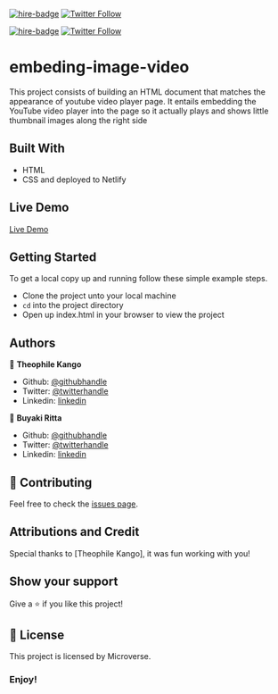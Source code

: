 [![hire-badge](https://img.shields.io/badge/Consult%20/%20Hire%20Theophile-Click%20to%20Contact-brightgreen)](mailto:fadhili.kango@gmail.com ) [![Twitter Follow](https://img.shields.io/twitter/follow/Theophadh?label=Follow%20Theophile%20on%20Twitter&style=social)](https://twitter.com/Theophadh)

[![hire-badge](https://img.shields.io/badge/Consult%20/%20Hire%20Theophile-Click%20to%20Contact-brightgreen)](mailto:rittahbuyaki@gmail.com ) [![Twitter Follow](https://img.shields.io/twitter/follow/Theophadh?label=Follow%20Theophile%20on%20Twitter&style=social)](https://twitter.com/BuyakiRitta)

# embeding-image-video

This project consists of building an HTML document that matches the appearance of youtube video player page. It entails embedding the YouTube video player into the page so it actually plays and shows little thumbnail images along the right side

## Built With

- HTML
- CSS
and deployed to Netlify

## Live Demo

[Live Demo](https://theophile-ritha-youtubeproject.netlify.com)

## Getting Started

To get a local copy up and running follow these simple example steps.
- Clone the project unto your local machine
- `cd` into the project directory
- Open up index.html in your browser to view the project

## Authors

👤  **Theophile Kango**

- Github: [@githubhandle](https://github.com/Theophile-Kango)
- Twitter: [@twitterhandle](https://twitter.com/Theophadh)
- Linkedin: [linkedin](https://www.linkedin.com/in/theophile-kango)

👤  **Buyaki Ritta**

- Github: [@githubhandle](https://github.com/Buyaki01)
- Twitter: [@twitterhandle](https://twitter.com/BuyakiRitta)
- Linkedin: [linkedin](https://www.linkedin.com/in/ritta-sweta-b12904128/)

## 🤝 Contributing

Feel free to check the [issues page](https://github.com/Theophile-Kango/embeding-image-video/issues).

## Attributions and Credit
Special thanks to [Theophile Kango], it was fun working with you! 

## Show your support

Give a ⭐️ if you like this project!

## 📝 License

This project is licensed by Microverse.

### Enjoy!

